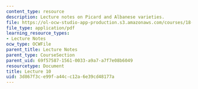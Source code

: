 ```yaml
---
content_type: resource
description: Lecture notes on Picard and Albanese varieties.
file: https://ol-ocw-studio-app-production.s3.amazonaws.com/courses/18-727-topics-in-algebraic-geometry-algebraic-surfaces-spring-2008/3d867f3ce99fa44cc12a6e39cd48177a_lect10.pdf
file_type: application/pdf
learning_resource_types:
- Lecture Notes
ocw_type: OCWFile
parent_title: Lecture Notes
parent_type: CourseSection
parent_uid: 69f57587-1561-0033-a9a7-a7f7e08b6049
resourcetype: Document
title: Lecture 10
uid: 3d867f3c-e99f-a44c-c12a-6e39cd48177a
---
```


